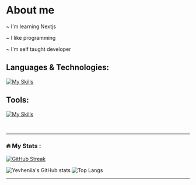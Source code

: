 # About me

~ I'm learning Nextjs

~ I like programming

~ I'm self taught developer



## Languages & Technologies:

[![My Skills](https://skillicons.dev/icons?i=html,css,js,ts,py,materialui,tailwind,bootstrap,sass,mongodb,nodejs,express,react,nextjs,prisma)](https://skillicons.dev)

## Tools:
[![My Skills](https://skillicons.dev/icons?i=git,github,postman,vite,vscode,idea,atom,bash,figma)](https://skillicons.dev)

<br>

---
### :fire: My Stats :

[![GitHub Streak](https://streak-stats.demolab.com?user=YevheniiaSimaka&theme=dark&hide_border=true)](https://git.io/streak-stats) 

![Yevheniia's GitHub stats](https://github-readme-stats.vercel.app/api?username=YevheniiaSimaka&show_icons=true&theme=dark&hide_border=true) ![Top Langs](https://github-readme-stats.vercel.app/api/top-langs/?username=YevheniiaSimaka&layout=compact&theme=dark&hide_border=true)



---

